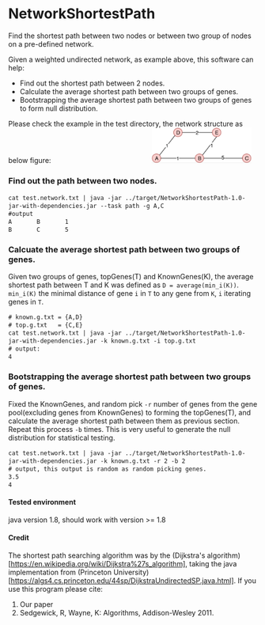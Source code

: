 # NetworkShortestPath
Find the shortest path between two nodes or between two group of nodes on a pre-defined network.

Given a weighted undirected network, as example above, this software can help:
- Find out the shortest path between 2 nodes.
- Calculate the average shortest path between two groups of genes.
- Bootstrapping the average shortest path between two groups of genes to form null distribution.


Please check the example in the test directory, the network structure as below figure:
<img src="./NetworkShortestPath/test/example.png" width="40%" style="padding-left:200px;">

### Find out the path between two nodes.
```
cat test.network.txt | java -jar ../target/NetworkShortestPath-1.0-jar-with-dependencies.jar --task path -g A,C
#output
A       B       1
B       C       5
```

### Calcuate the average shortest path between two groups of genes.
Given two groups of genes, topGenes(T) and KnownGenes(K), the average shortest path between T and K was defined as ```D = average(min_i(K))```. ```min_i(K)``` the minimal distance of gene ```i``` in ```T``` to any gene from ```K```, ```i``` iterating genes in ```T```.

```
# known.g.txt = {A,D}
# top.g.txt   = {C,E}
cat test.network.txt | java -jar ../target/NetworkShortestPath-1.0-jar-with-dependencies.jar -k known.g.txt -i top.g.txt
# output:
4
```

### Bootstrapping the average shortest path between two groups of genes.
Fixed the KnownGenes, and random pick ```-r``` number of genes from the gene pool(excluding genes from KnownGenes) to forming the topGenes(T), and calculate the average shortest path between them as previous section. Repeat this process ```-b``` times. This is very useful to generate the null distribution for statistical testing. 
```
cat test.network.txt | java -jar ../target/NetworkShortestPath-1.0-jar-with-dependencies.jar -k known.g.txt -r 2 -b 2
# output, this output is random as random picking genes.
3.5
4
```


#### Tested environment
java version 1.8, should work with version >= 1.8

#### Credit
The shortest path searching algorithm was by the (Dijkstra's algorithm)[https://en.wikipedia.org/wiki/Dijkstra%27s_algorithm], taking the java implementation from (Princeton University)[https://algs4.cs.princeton.edu/44sp/DijkstraUndirectedSP.java.html]. If you use this program please cite:
1. Our paper
2. Sedgewick, R, Wayne, K: Algorithms, Addison-Wesley 2011.
